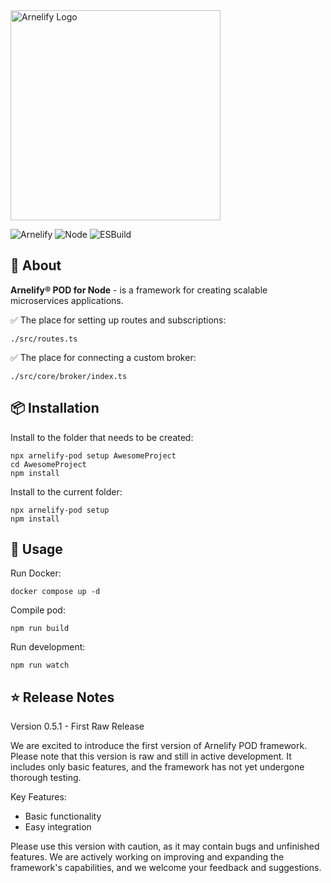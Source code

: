 <img src="https://static.wikia.nocookie.net/arnelify/images/c/c8/Arnelify-logo-2024.png/revision/latest?cb=20240701012515" style="width:336px;" alt="Arnelify Logo" />

![Arnelify](https://img.shields.io/badge/Arnelify%20POD%20for%20Node-0.5.1-blue) ![Node](https://img.shields.io/badge/Node-20.15.1-green) ![ESBuild](https://img.shields.io/badge/ESBuild-0.23.0-yellow)

## 🚀 About
**Arnelify® POD for Node** - is a framework for creating scalable microservices applications.

✅ The place for setting up routes and subscriptions:<br/>
```
./src/routes.ts
```
✅ The place for connecting a custom broker:<br/>
```
./src/core/broker/index.ts
```

## 📦 Installation
Install to the folder that needs to be created:
```
npx arnelify-pod setup AwesomeProject
cd AwesomeProject
npm install
```

Install to the current folder:
```
npx arnelify-pod setup
npm install
```

## 🎉 Usage
Run Docker:
```
docker compose up -d
```
Compile pod:
```
npm run build
```
Run development:
```
npm run watch
```
## ⭐ Release Notes
Version 0.5.1 - First Raw Release

We are excited to introduce the first version of Arnelify POD framework. Please note that this version is raw and still in active development. It includes only basic features, and the framework has not yet undergone thorough testing.

Key Features:

* Basic functionality
* Easy integration

Please use this version with caution, as it may contain bugs and unfinished features. We are actively working on improving and expanding the framework's capabilities, and we welcome your feedback and suggestions.